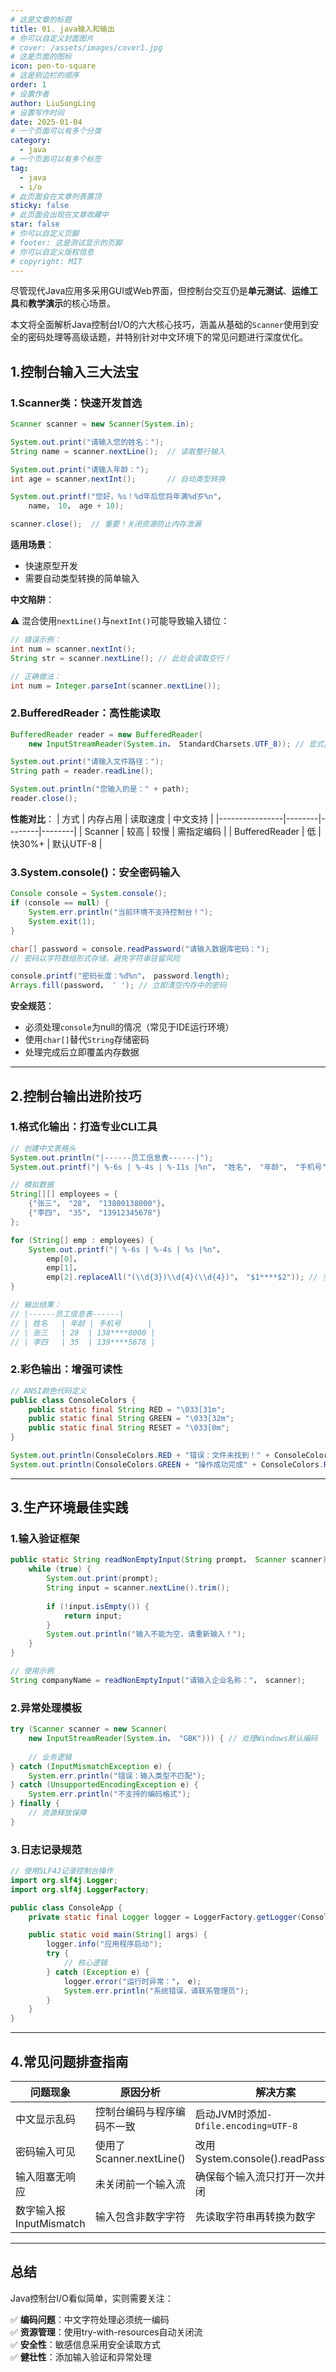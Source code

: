 ```yaml
---
# 这是文章的标题
title: 01. java输入和输出
# 你可以自定义封面图片
# cover: /assets/images/cover1.jpg
# 这是页面的图标
icon: pen-to-square
# 这是侧边栏的顺序
order: 1
# 设置作者
author: LiuSongLing
# 设置写作时间
date: 2025-01-04
# 一个页面可以有多个分类
category:
  - java
# 一个页面可以有多个标签
tag:
  - java
  - i/o
# 此页面会在文章列表置顶
sticky: false
# 此页面会出现在文章收藏中
star: false
# 你可以自定义页脚
# footer: 这是测试显示的页脚
# 你可以自定义版权信息
# copyright: MIT
---
```


尽管现代Java应用多采用GUI或Web界面，但控制台交互仍是**单元测试**、**运维工具**和**教学演示**的核心场景。

本文将全面解析Java控制台I/O的六大核心技巧，涵盖从基础的`Scanner`使用到安全的密码处理等高级话题，并特别针对中文环境下的常见问题进行深度优化。

<!-- more -->

## 1.控制台输入三大法宝

### 1.Scanner类：快速开发首选
```java
Scanner scanner = new Scanner(System.in);

System.out.print("请输入您的姓名：");
String name = scanner.nextLine();  // 读取整行输入

System.out.print("请输入年龄：");
int age = scanner.nextInt();       // 自动类型转换

System.out.printf("您好，%s！%d年后您将年满%d岁%n"， 
    name， 10， age + 10);

scanner.close();  // 重要！关闭资源防止内存泄漏
```

**适用场景**：
- 快速原型开发
- 需要自动类型转换的简单输入

**中文陷阱**：

⚠️ 混合使用`nextLine()`与`nextInt()`可能导致输入错位：
```java
// 错误示例：
int num = scanner.nextInt();
String str = scanner.nextLine(); // 此处会读取空行！

// 正确做法：
int num = Integer.parseInt(scanner.nextLine());
```

### 2.BufferedReader：高性能读取
```java
BufferedReader reader = new BufferedReader(
    new InputStreamReader(System.in， StandardCharsets.UTF_8)); // 显式指定中文编码

System.out.print("请输入文件路径：");
String path = reader.readLine();

System.out.println("您输入的是：" + path);
reader.close();
```

**性能对比**：
| 方式            | 内存占用 | 读取速度 | 中文支持 |
|----------------|--------|--------|--------|
| Scanner        | 较高    | 较慢    | 需指定编码 |
| BufferedReader | 低      | 快30%+ | 默认UTF-8 |

### 3.System.console()：安全密码输入
```java
Console console = System.console();
if (console == null) {
    System.err.println("当前环境不支持控制台！");
    System.exit(1);
}

char[] password = console.readPassword("请输入数据库密码："); 
// 密码以字符数组形式存储，避免字符串驻留风险

console.printf("密码长度：%d%n"， password.length);
Arrays.fill(password， ' '); // 立即清空内存中的密码
```

**安全规范**：
- 必须处理`console`为null的情况（常见于IDE运行环境）
- 使用`char[]`替代`String`存储密码
- 处理完成后立即覆盖内存数据

---

## 2.控制台输出进阶技巧

### 1.格式化输出：打造专业CLI工具
```java
// 创建中文表格头
System.out.println("|------员工信息表------|");
System.out.printf("| %-6s | %-4s | %-11s |%n"， "姓名"， "年龄"， "手机号");

// 模拟数据
String[][] employees = {
    {"张三"， "28"， "13800138000"}，
    {"李四"， "35"， "13912345678"}
};

for (String[] emp : employees) {
    System.out.printf("| %-6s | %-4s | %s |%n"， 
        emp[0]， 
        emp[1]， 
        emp[2].replaceAll("(\\d{3})\\d{4}(\\d{4})"， "$1****$2")); // 手机号脱敏
}

// 输出结果：
// |------员工信息表------|
// | 姓名   | 年龄 | 手机号      |
// | 张三   | 28  | 138****8000 |
// | 李四   | 35  | 139****5678 |
```

### 2.彩色输出：增强可读性
```java
// ANSI颜色代码定义
public class ConsoleColors {
    public static final String RED = "\033[31m";
    public static final String GREEN = "\033[32m";
    public static final String RESET = "\033[0m";
}

System.out.println(ConsoleColors.RED + "错误：文件未找到！" + ConsoleColors.RESET);
System.out.println(ConsoleColors.GREEN + "操作成功完成" + ConsoleColors.RESET);
```

---

## 3.生产环境最佳实践

### 1.输入验证框架
```java
public static String readNonEmptyInput(String prompt， Scanner scanner) {
    while (true) {
        System.out.print(prompt);
        String input = scanner.nextLine().trim();
        
        if (!input.isEmpty()) {
            return input;
        }
        System.out.println("输入不能为空，请重新输入！");
    }
}

// 使用示例
String companyName = readNonEmptyInput("请输入企业名称："， scanner);
```

### 2.异常处理模板
```java
try (Scanner scanner = new Scanner(
    new InputStreamReader(System.in， "GBK"))) { // 处理Windows默认编码
    
    // 业务逻辑
} catch (InputMismatchException e) {
    System.err.println("错误：输入类型不匹配");
} catch (UnsupportedEncodingException e) {
    System.err.println("不支持的编码格式");
} finally {
    // 资源释放保障
}
```

### 3.日志记录规范
```java
// 使用SLF4J记录控制台操作
import org.slf4j.Logger;
import org.slf4j.LoggerFactory;

public class ConsoleApp {
    private static final Logger logger = LoggerFactory.getLogger(ConsoleApp.class);

    public static void main(String[] args) {
        logger.info("应用程序启动");
        try {
            // 核心逻辑
        } catch (Exception e) {
            logger.error("运行时异常："， e);
            System.err.println("系统错误，请联系管理员");
        }
    }
}
```

---

## 4.常见问题排查指南

| 问题现象                 | 原因分析                  | 解决方案                  |
|-------------------------|-------------------------|-------------------------|
| 中文显示乱码             | 控制台编码与程序编码不一致 | 启动JVM时添加`-Dfile.encoding=UTF-8` |
| 密码输入可见             | 使用了Scanner.nextLine() | 改用System.console().readPassword() |
| 输入阻塞无响应           | 未关闭前一个输入流        | 确保每个输入流只打开一次并及时关闭   |
| 数字输入报InputMismatch   | 输入包含非数字字符         | 先读取字符串再转换为数字       |

---

## 总结
Java控制台I/O看似简单，实则需要关注：

✅ **编码问题**：中文字符处理必须统一编码  
✅ **资源管理**：使用try-with-resources自动关闭流  
✅ **安全性**：敏感信息采用安全读取方式  
✅ **健壮性**：添加输入验证和异常处理  